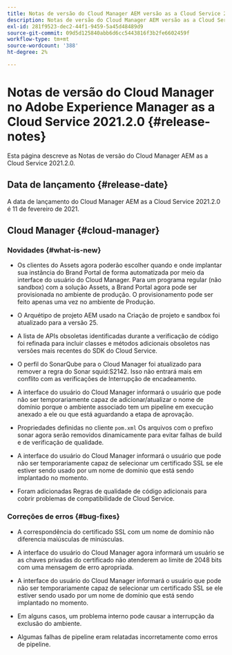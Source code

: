 ```yaml
---
title: Notas de versão do Cloud Manager AEM versão as a Cloud Service 2021.2.0
description: Notas de versão do Cloud Manager AEM versão as a Cloud Service 2021.2.0
exl-id: 281f9523-dec2-44f1-9459-5a45d48489d9
source-git-commit: 09d5d125840abb6d6cc5443816f3b2fe6602459f
workflow-type: tm+mt
source-wordcount: '388'
ht-degree: 2%

---
```


# Notas de versão do Cloud Manager no Adobe Experience Manager as a Cloud Service 2021.2.0 {#release-notes}

Esta página descreve as Notas de versão do Cloud Manager AEM as a Cloud Service 2021.2.0.

## Data de lançamento {#release-date}

A data de lançamento do Cloud Manager AEM as a Cloud Service 2021.2.0 é 11 de fevereiro de 2021.

## Cloud Manager {#cloud-manager}

### Novidades {#what-is-new}

* Os clientes do Assets agora poderão escolher quando e onde implantar sua instância do Brand Portal de forma automatizada por meio da interface do usuário do Cloud Manager. Para um programa regular (não sandbox) com a solução Assets, a Brand Portal agora pode ser provisionada no ambiente de produção. O provisionamento pode ser feito apenas uma vez no ambiente de Produção.

* O Arquétipo de projeto AEM usado na Criação de projeto e sandbox foi atualizado para a versão 25.

* A lista de APIs obsoletas identificadas durante a verificação de código foi refinada para incluir classes e métodos adicionais obsoletos nas versões mais recentes do SDK do Cloud Service.

* O perfil do SonarQube para o Cloud Manager foi atualizado para remover a regra do Sonar squid:S2142. Isso não entrará mais em conflito com as verificações de Interrupção de encadeamento.

* A interface do usuário do Cloud Manager informará o usuário que pode não ser temporariamente capaz de adicionar/atualizar o nome de domínio porque o ambiente associado tem um pipeline em execução anexado a ele ou que está aguardando a etapa de aprovação.

* Propriedades definidas no cliente `pom.xml` Os arquivos com o prefixo sonar agora serão removidos dinamicamente para evitar falhas de build e de verificação de qualidade.

* A interface do usuário do Cloud Manager informará o usuário que pode não ser temporariamente capaz de selecionar um certificado SSL se ele estiver sendo usado por um nome de domínio que está sendo implantado no momento.

* Foram adicionadas Regras de qualidade de código adicionais para cobrir problemas de compatibilidade de Cloud Service.

### Correções de erros  {#bug-fixes}

* A correspondência do certificado SSL com um nome de domínio não diferencia maiúsculas de minúsculas.

* A interface do usuário do Cloud Manager agora informará um usuário se as chaves privadas do certificado não atenderem ao limite de 2048 bits com uma mensagem de erro apropriada.

* A interface do usuário do Cloud Manager informará o usuário que pode não ser temporariamente capaz de selecionar um certificado SSL se ele estiver sendo usado por um nome de domínio que está sendo implantado no momento.

* Em alguns casos, um problema interno pode causar a interrupção da exclusão do ambiente.

* Algumas falhas de pipeline eram relatadas incorretamente como erros de pipeline.
